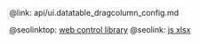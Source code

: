 @link: api/ui.datatable_dragcolumn_config.md

@seolinktop: [web control library](https://webix.com)
@seolink: [js xlsx](https://webix.com/widget/excel_viewer/)
